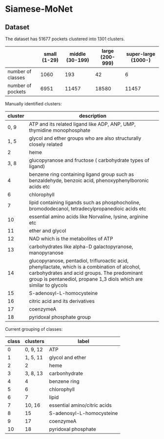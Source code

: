 # Siamese-MoNet

## Dataset
The dataset has 51677 pockets clustered into 1301 clusters.    

|  | small (1-29) | middle (30-199) | large (200-999)| super-large (1000-)|   
| --- | --- | --- | --- | --- |      
| number of classes | 1060 | 193 | 42 | 6 |   
| number of pockets | 6951 | 11457 | 18580 | 11457 |   

Manually identified clusters:   

| cluster | description |   
| --- | --- |
| 0, 9 | ATP and its related ligand like ADP, ANP, UMP, thymidine monophosphate |
| 1, 5 | glycol and ether groups who are also structurally closely related |
| 2 | heme | 
| 3, 8 | glucopyranose and fructose ( carbohydrate types of ligand) |
| 4 | benzene ring containing ligand group such as benzaldehyde, benzoic acid, phenoxyphenylboronic acids etc |
| 6 | chlorophyll |
| 7 | lipid containing ligands such as phosphocholine, bromododecanol, tetradecylpropanedioic acids etc |
| 10 | essential amino acids like Norvaline, lysine, arginine etc | 
| 11 | ether and glycol |
| 12 | NAD which is the metabolites of ATP | 
| 13 | carbohydrates like alpha-D galactopyranose, manopyranose |
| 14 | glucopyranose, pentadiol, trifluroactic acid, phenyllactate, which is a combination of alcohol, carbohydrates and acid groups. The predominant group is pentanediol, propane 1,3 diols which are similar to glycols |
| 15 | S-adenosyl-L-homocysteine |
| 16 | citric acid and its derivatives |
| 17 | coenzymeA |
| 18 | pyridoxal phosphate group |

Current grouping of classes:   

| class | clusters | label |
| --- | --- | --- |
| 0 | 0, 9, 12 | ATP |
| 1 | 1, 5, 11 | glycol and ether |
| 2 | 2 | heme |
| 3 | 3, 8, 13 | carbonhydrate |
| 4 | 4 | benzene ring |
| 5 | 6 | chlorophyll |   
| 6 | 7 | lipid |
| 7 | 10, 16 | essential amino/citric acids |   
| 8 | 15 | S-adenosyl-L-homocysteine |
| 9 | 17 | coenzymeA |
| 10 | 18 | pyridoxal phosphate |   















